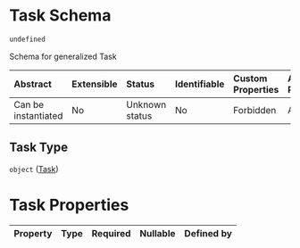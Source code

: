 # Task Schema

```txt
undefined
```

Schema for generalized Task

| Abstract            | Extensible | Status         | Identifiable | Custom Properties | Additional Properties | Access Restrictions | Defined In                                                                        |
| :------------------ | :--------- | :------------- | :----------- | :---------------- | :-------------------- | :------------------ | :-------------------------------------------------------------------------------- |
| Can be instantiated | No         | Unknown status | No           | Forbidden         | Allowed               | none                | [task.schema.json](../../schemas/task/v1/task.schema.json "open original schema") |

## Task Type

`object` ([Task](task.md))

# Task Properties

| Property | Type | Required | Nullable | Defined by |
| :------- | :--- | :------- | :------- | :--------- |

